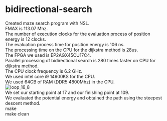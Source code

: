 # bidirectional-search
Created maze search program with NSL.<br>
FMAX is 113.07 Mhz.<br>
The number of execution clocks for the evaluation process of position energy is 12 clocks.<br>
The evaluation process time for position energy is 106 ns.<br>
The processing time on the CPU for the dijkstra method is 28us.<br>
The FPGA we used is EP2AGX45CU17C4.<br>
Parallel processing of bidirectional search is 280 times faster on CPU for dijkstra method.<br>
The CPU clock frequency is 6.2 GHz.<br>
We used intel core i9 14900KS for the CPU.<br>
We used 64GB of RAM (DDR5 4800Mhz) in the CPU.<br>
![loop_16_8](https://github.com/shun7b/bidirectional-search/assets/63786359/c7480b2c-1abe-4c2f-b5d3-d59eb1d7e8c7)
<br>We set our starting point at 17 and our finishing point at 109.<br>
We evaluated the potential energy and obtained the path using the steepest descent method.<br>
make<br>
make clean<br>
